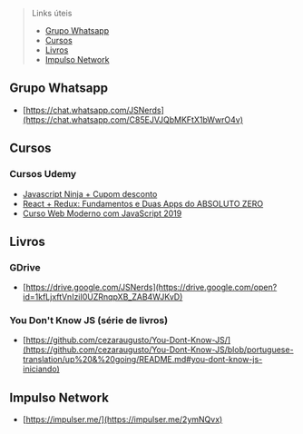 > Links úteis
> - [Grupo Whatsapp](https://github.com/faelmoraiz/JSNerds.links/blob/master/README.md#grupo-whatsapp)
> - [Cursos](https://github.com/faelmoraiz/JSNerds.links/blob/master/README.md#cursos)
> - [Livros](https://github.com/faelmoraiz/JSNerds.links/blob/master/README.md#livros)
> - [Impulso Network](https://github.com/faelmoraiz/JSNerds.links/blob/master/README.md#impulso-network)
>

## Grupo Whatsapp
- [https://chat.whatsapp.com/JSNerds](https://chat.whatsapp.com/C85EJVJQbMKFtX1bWwrO4v)


## Cursos

### Cursos Udemy
- [Javascript Ninja + Cupom desconto](https://www.udemy.com/curso-javascript-ninja/?couponCode=MENAMORA19)
- [React + Redux: Fundamentos e Duas Apps do ABSOLUTO ZERO](https://www.udemy.com/react-redux-pt/)
- [Curso Web Moderno com JavaScript 2019](https://www.udemy.com/course/curso-web/)


## Livros

### GDrive
- [https://drive.google.com/JSNerds](https://drive.google.com/open?id=1kfLjxftVnIziI0UZRnqpXB_ZAB4WJKvD)

### You Don't Know JS (série de livros)
- [https://github.com/cezaraugusto/You-Dont-Know-JS/](https://github.com/cezaraugusto/You-Dont-Know-JS/blob/portuguese-translation/up%20&%20going/README.md#you-dont-know-js-iniciando)


## Impulso Network
- [https://impulser.me/](https://impulser.me/2ymNQvx)
